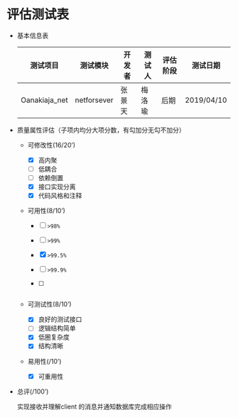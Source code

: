 # 评估测试表

* 基本信息表

  | 测试项目        | 测试模块      | 开发者    | 测试人 | 评估阶段 | 测试日期   |
  | --------------- | ------------- | --------- | ------ | -------- | ---------- |
  | Oanakiaja_net | netforsever | 张景天 | 梅洛瑜 | 后期 | 2019/04/10 |

  

* 质量属性评估（子项内均分大项分数，有勾加分无勾不加分）

  * 可修改性(16/20’)

    *   [x] 高内聚
    *   [ ] 低耦合
    *   [ ] 依赖倒置
    *   [x] 接口实现分离
    *   [x] 代码风格和注释

  * 可用性(8/10’)

    *   [ ] ```>98%```

    *   [ ] ```>99%```

    *   [x] ```>99.5%```

    *   [ ] ```>99.9%```
    * [ ] ```>99.99%
      
      ```

  * 可测试性(8/10’)

    *   [x] 良好的测试接口
    *   [ ] 逻辑结构简单
    *   [x] 低圈复杂度
    *   [x] 结构清晰

  * 易用性(/10’)

    *   [x] 可重用性

* 总评(/100’)

  实现接收并理解client 的消息并通知数据库完成相应操作